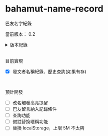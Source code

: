# bahamut-name-record

巴友名字紀錄

當前版本： 0.2

<details> <summary>版本紀錄</summary>  
  
0.1： 初版上傳  
0.2： 調整代碼，jquery 全面替換成純 javascript，html結構生成代碼調整  
  
</details>
  
<br>

目前實現

- [x] 發文者名稱紀錄、歷史查詢(如果有存)

<br>

預計開發

- [ ] 改名觸發高亮提醒
- [ ] 巴友留言納入記錄條件
- [ ] 查詢功能
- [ ] 備註替換暱稱功能
- [ ] 替換 localStorage，上限 5M 不太夠
